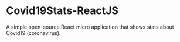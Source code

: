 # Covid19Stats-ReactJS
A simple open-source React micro application that shows stats about Covid19 (coronavirus).
